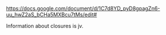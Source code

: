 https://docs.google.com/document/d/1C7d8YD_pyD8gpagZn6-uu_hwZ2aS_bCHa5MXBcu7tMs/edit#

Information about closures is jv.

